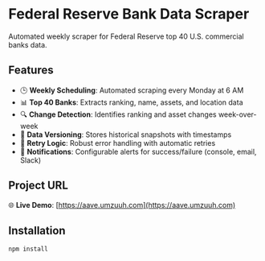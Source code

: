 # Federal Reserve Bank Data Scraper

Automated weekly scraper for Federal Reserve top 40 U.S. commercial banks data.

## Features

- 🕒 **Weekly Scheduling**: Automated scraping every Monday at 6 AM
- 📊 **Top 40 Banks**: Extracts ranking, name, assets, and location data
- 🔍 **Change Detection**: Identifies ranking and asset changes week-over-week
- 📁 **Data Versioning**: Stores historical snapshots with timestamps
- 🔄 **Retry Logic**: Robust error handling with automatic retries
- 📧 **Notifications**: Configurable alerts for success/failure (console, email, Slack)

## Project URL

🌐 **Live Demo**: [https://aave.umzuuh.com](https://aave.umzuuh.com)

## Installation

```bash
npm install
```